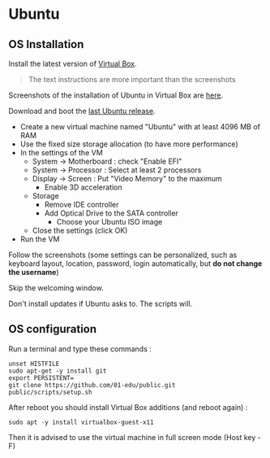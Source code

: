 # Ubuntu

## OS Installation

Install the latest version of [Virtual Box](https://www.virtualbox.org/wiki/Downloads).

> The text instructions are more important than the screenshots

Screenshots of the installation of Ubuntu in Virtual Box are [here](https://github.com/xpetit/vbox-ubuntu-install/blob/master/README.md).

Download and boot the [last Ubuntu release](http://releases.ubuntu.com/19.10/ubuntu-19.10-desktop-amd64.iso).

-   Create a new virtual machine named "Ubuntu" with at least 4096 MB of RAM
-   Use the fixed size storage allocation (to have more performance)
-   In the settings of the VM
    -   System -> Motherboard : check "Enable EFI"
    -   System -> Processor : Select at least 2 processors
    -   Display -> Screen : Put "Video Memory" to the maximum
        -   Enable 3D acceleration
    -   Storage
        -   Remove IDE controller
        -   Add Optical Drive to the SATA controller
            -   Choose your Ubuntu ISO image
    -   Close the settings (click OK)
-   Run the VM

Follow the screenshots (some settings can be personalized, such as keyboard layout, location, password, login automatically, but **do not change the username**)

Skip the welcoming window.

Don't install updates if Ubuntu asks to. The scripts will.

## OS configuration

Run a terminal and type these commands :

```shell
unset HISTFILE
sudo apt-get -y install git
export PERSISTENT=
git clone https://github.com/01-edu/public.git
public/scripts/setup.sh
```

After reboot you should install Virtual Box additions (and reboot again) :

```shell
sudo apt -y install virtualbox-guest-x11
```

Then it is advised to use the virtual machine in full screen mode (Host key - F)
